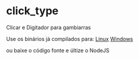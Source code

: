 # click_type
Clicar e Digitador para gambiarras



Use os binários já compilados para:
[Linux](https://github.com/ronaldoaf/click_type/releases/download/1.0.0/click_type-linux)
[Windows](https://github.com/ronaldoaf/click_type/releases/download/1.0.0/click_type-win.exe)

ou baixe o código fonte e últize o NodeJS 
